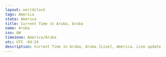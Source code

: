 ```yaml
---
layout: worldclock
tags: America
state: America
title: Current Time in Aruba, Aruba
name: Aruba
iso: AW
timezone: America/Aruba
utc: UTC -04:24
description: Current Time in Aruba, Aruba [Live], America. Live update now time in Aruba, timezone America/Aruba, UTC -04:24, Country ISO code & Current Local Time.
---
```


